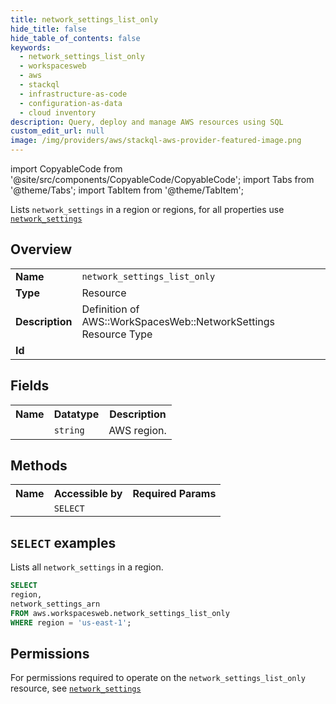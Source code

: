 ```yaml
---
title: network_settings_list_only
hide_title: false
hide_table_of_contents: false
keywords:
  - network_settings_list_only
  - workspacesweb
  - aws
  - stackql
  - infrastructure-as-code
  - configuration-as-data
  - cloud inventory
description: Query, deploy and manage AWS resources using SQL
custom_edit_url: null
image: /img/providers/aws/stackql-aws-provider-featured-image.png
---
```


import CopyableCode from '@site/src/components/CopyableCode/CopyableCode';
import Tabs from '@theme/Tabs';
import TabItem from '@theme/TabItem';

Lists <code>network_settings</code> in a region or regions, for all properties use <a href="/providers/aws/serviceName/network_settings/"><code>network_settings</code></a>

## Overview
<table><tbody>
<tr><td><b>Name</b></td><td><code>network_settings_list_only</code></td></tr>
<tr><td><b>Type</b></td><td>Resource</td></tr>
<tr><td><b>Description</b></td><td>Definition of AWS::WorkSpacesWeb::NetworkSettings Resource Type</td></tr>
<tr><td><b>Id</b></td><td><CopyableCode code="aws.workspacesweb.network_settings_list_only" /></td></tr>
</tbody></table>

## Fields
<table><tbody><tr><th>Name</th><th>Datatype</th><th>Description</th></tr><tr><td><CopyableCode code="region" /></td><td><code>string</code></td><td>AWS region.</td></tr>
</tbody></table>

## Methods

<table><tbody>
  <tr>
    <th>Name</th>
    <th>Accessible by</th>
    <th>Required Params</th>
  </tr>
  <tr>
    <td><CopyableCode code="list_resources" /></td>
    <td><code>SELECT</code></td>
    <td><CopyableCode code="region" /></td>
  </tr>
</tbody></table>

## `SELECT` examples
Lists all <code>network_settings</code> in a region.
```sql
SELECT
region,
network_settings_arn
FROM aws.workspacesweb.network_settings_list_only
WHERE region = 'us-east-1';
```


## Permissions

For permissions required to operate on the <code>network_settings_list_only</code> resource, see <a href="/providers/aws/workspacesweb/network_settings/#permissions"><code>network_settings</code></a>

